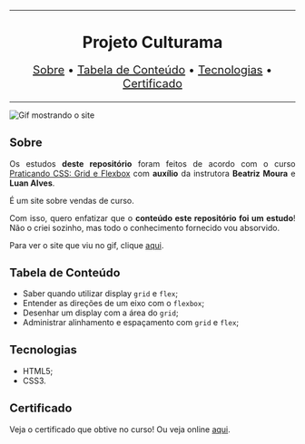 <hr>

<main>
    <h1 align="center">Projeto Culturama</h1>
    <p align="center" style="font-size: 1.25rem;">
        <a href="#sobre">Sobre</a> •
        <a href="#tabela-de-conteudo">Tabela de Conteúdo</a> •
        <a href="#tecnologias">Tecnologias</a> •
        <a href="#certificado">Certificado</a>
    </p>
</main>

<hr>

<img src="Culturama.gif" title="Gif mostrando o site">

<section id="sobre">
    <h2 style="font-size: 1.25rem;">Sobre</h2>
    <p style="text-align: justify;">Os estudos <b>deste repositório</b> foram feitos de acordo com o curso <a href="https://cursos.alura.com.br/course/praticando-css-grid-flexbox">Praticando CSS: Grid e Flexbox</a> com <b>auxílio</b> da instrutora <b>Beatriz Moura</b> e <b>Luan Alves</b>.</p>
    <p style="text-align: justify;">É um site sobre vendas de curso.</p>
    <p style="text-align: justify;">Com isso, quero enfatizar que o <b>conteúdo este repositório foi um estudo</b>! Não o criei sozinho, mas todo o conhecimento fornecido vou absorvido.</p>
    <p style="text-align: justify;">Para ver o site que viu no gif, clique <a href="https://culturama.ebarbozadev.vercel.app/">aqui</a>.</p>
</section>

<section id="tabela-de-conteudo">
    <h2 style="font-size: 1.25rem;">Tabela de Conteúdo</h2>
    <ul style="text-align: justify;" align="justify">
      <li>Saber quando utilizar display <code>grid</code> e <code>flex</code>;</li>
      <li>Entender as direções de um eixo com o <code>flexbox</code>;</li>
      <li>Desenhar um display com a área do <code>grid</code>;</li>
      <li>Administrar alinhamento e espaçamento com <code>grid</code> e <code>flex</code>;</li>
    </ul>
</section>

<section id="tecnologias">
    <h2 style="font-size: 1.25rem;">Tecnologias</h2>
    <ul>
        <li>HTML5;</li>
        <li>CSS3.</li>
    </ul>
</section>

<section id="certificado">
    <h2 style="font-size: 1.25rem;">Certificado</h2>
    <p style="text-align: justify;">Veja o certificado que obtive no curso! Ou veja online <a href="https://cursos.alura.com.br/certificate/60e1fa94-51ed-4ff5-a87a-b6fa89cc41a6">aqui</a>.</p>
</section>
